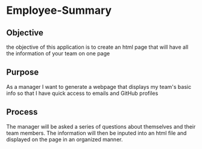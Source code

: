 # Employee-Summary

## Objective 
the objective of this application is to create an html page that will have all the information of your team on one page

## Purpose 
As a manager
I want to generate a webpage that displays my team's basic info
so that I have quick access to emails and GitHub profiles

## Process
The manager will be asked a series of questions about themselves and their team members. The information will then be inputed into an html file and displayed on the page in an organized manner.